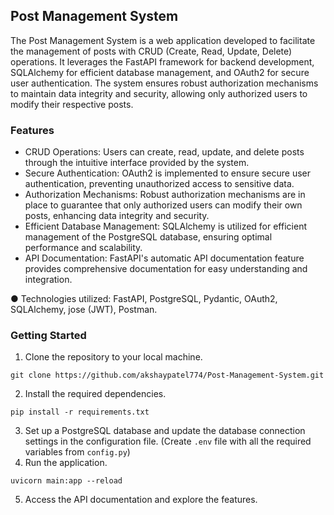 ## Post Management System
The Post Management System is a web application developed to facilitate the management of posts with CRUD (Create, Read, Update, Delete) operations. It leverages the FastAPI framework for backend development, SQLAlchemy for efficient database management, and OAuth2 for secure user authentication. The system ensures robust authorization mechanisms to maintain data integrity and security, allowing only authorized users to modify their respective posts.
 
### Features
* CRUD Operations: Users can create, read, update, and delete posts through the intuitive interface provided by the system.
* Secure Authentication: OAuth2 is implemented to ensure secure user authentication, preventing unauthorized access to sensitive data.
* Authorization Mechanisms: Robust authorization mechanisms are in place to guarantee that only authorized users can modify their own posts, enhancing data integrity and security.
* Efficient Database Management: SQLAlchemy is utilized for efficient management of the PostgreSQL database, ensuring optimal performance and scalability.
* API Documentation: FastAPI's automatic API documentation feature provides comprehensive documentation for easy understanding and integration.

● Technologies utilized: FastAPI, PostgreSQL, Pydantic, OAuth2, SQLAlchemy, jose (JWT), Postman.

### Getting Started
1. Clone the repository to your local machine.
```
git clone https://github.com/akshaypatel774/Post-Management-System.git
```
2. Install the required dependencies.
```
pip install -r requirements.txt
```
3. Set up a PostgreSQL database and update the database connection settings in the configuration file. (Create `.env` file with all the required variables from `config.py`)
4. Run the application.
```
uvicorn main:app --reload
```
5. Access the API documentation and explore the features.